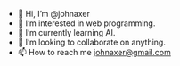 - 👋 Hi, I’m @johnaxer
- 👀 I’m interested in web programming.
- 🌱 I’m currently learning AI.
- 💞️ I’m looking to collaborate on anything. 
- 📫 How to reach me johnaxer@gmail.com

<!---
johnaxer/johnaxer is a ✨ special ✨ repository because its `README.md` (this file) appears on your GitHub profile.
You can click the Preview link to take a look at your changes.
--->
